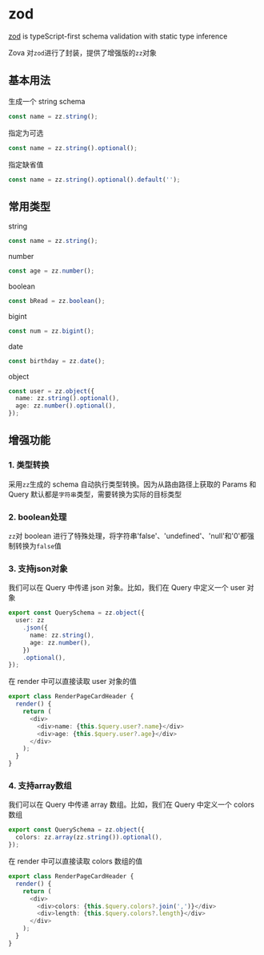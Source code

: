 # zod

[zod](https://zod.dev) is typeScript-first schema validation with static type inference

Zova 对`zod`进行了封装，提供了增强版的`zz`对象

## 基本用法

生成一个 string schema

```typescript
const name = zz.string();
```

指定为可选

```typescript
const name = zz.string().optional();
```

指定缺省值

```typescript
const name = zz.string().optional().default('');
```

## 常用类型

string

```typescript
const name = zz.string();
```

number

```typescript
const age = zz.number();
```

boolean

```typescript
const bRead = zz.boolean();
```

bigint

```typescript
const num = zz.bigint();
```

date

```typescript
const birthday = zz.date();
```

object

```typescript
const user = zz.object({
  name: zz.string().optional(),
  age: zz.number().optional(),
});
```

## 增强功能

### 1. 类型转换

采用`zz`生成的 schema 自动执行类型转换。因为从路由路径上获取的 Params 和 Query 默认都是`字符串`类型，需要转换为实际的目标类型

### 2. boolean处理

`zz`对 boolean 进行了特殊处理，将字符串'false'、'undefined'、'null'和'0'都强制转换为`false`值

### 3. 支持json对象

我们可以在 Query 中传递 json 对象。比如，我们在 Query 中定义一个 user 对象

```typescript
export const QuerySchema = zz.object({
  user: zz
    .json({
      name: zz.string(),
      age: zz.number(),
    })
    .optional(),
});
```

在 render 中可以直接读取 user 对象的值

```typescript
export class RenderPageCardHeader {
  render() {
    return (
      <div>
        <div>name: {this.$query.user?.name}</div>
        <div>age: {this.$query.user?.age}</div>
      </div>
    );
  }
}
```

### 4. 支持array数组

我们可以在 Query 中传递 array 数组。比如，我们在 Query 中定义一个 colors 数组

```typescript
export const QuerySchema = zz.object({
  colors: zz.array(zz.string()).optional(),
});
```

在 render 中可以直接读取 colors 数组的值

```typescript
export class RenderPageCardHeader {
  render() {
    return (
      <div>
        <div>colors: {this.$query.colors?.join(',')}</div>
        <div>length: {this.$query.colors?.length}</div>
      </div>
    );
  }
}
```
